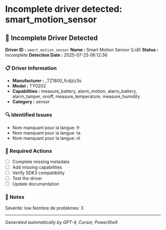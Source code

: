 # Incomplete driver detected: smart_motion_sensor

## 🚨 Incomplete Driver Detected

**Driver ID :** `smart_motion_sensor`
**Name :** Smart Motion Sensor (Lidl)
**Status :** incomplete
**Detection Date :** 2025-07-25 06:12:36

### 📋 Driver Information
- **Manufacturer :** _TZ1800_fcdjzz3s
- **Model :** TY0202
- **Capabilities :** measure_battery, alarm_motion, alarm_battery, alarm_tamper, onoff, measure_temperature, measure_humidity
- **Category :** sensor

### 🔍 Identified Issues
- Nom manquant pour la langue: fr
- Nom manquant pour la langue: ta
- Nom manquant pour la langue: nl

### 🎯 Required Actions
- [ ] Complete missing metadata
- [ ] Add missing capabilities
- [ ] Verify SDK3 compatibility
- [ ] Test the driver
- [ ] Update documentation

### 📝 Notes
Sévérité: low
Nombre de problèmes: 3

---
*Generated automatically by GPT-4, Cursor, PowerShell*


